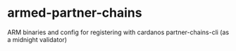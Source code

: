# armed-partner-chains
ARM binaries and config for registering with cardanos partner-chains-cli (as a midnight validator)
